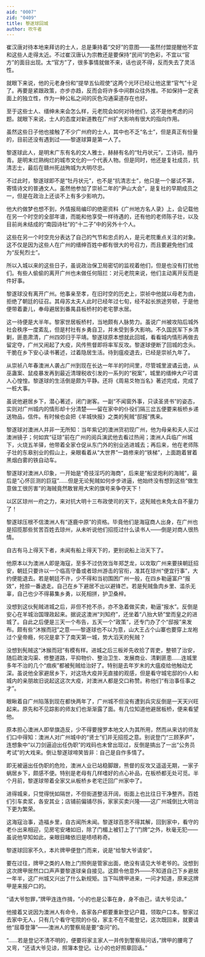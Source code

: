 ```yaml
---
aid: "0007"
zid: "0409"
title: 黎遂球回城
author: 吹牛者
---
```


崔汉唐对待本地来拜访的士人，总是秉持着“交好”的意图――虽然付盟提醒他不宜和这些人走得太近。不过崔汉唐认为宗教还是要保持“民间”的色彩，不宜以“官方”的面目出现。太“官方”了，很多事情就做不来，话也说不得，反而失去了灵活性。

就眼下来说，他的元老身份和“提举五仙观使”这两个光环已经让他这里“官气”十足了。再要是紧跟政策，亦步亦趋，反而会将许多中间群众往外推。不如保持一定表面上的独立性，作为一种公私之间的灰色沟通渠道存在也好。

至于这些士人、缙绅未来会怎么样，元老院会如何对待他们，这不是他考虑的问题。就眼下来说，士人的态度对新道教在广州扩大影响有很大的指向作用。

虽然这些日子他也接触了不少广州府的士人，其中也不乏“名士”，但是真正有份量的，目前还没有遇到过――黎遂球算是第一人了。

黎遂球此人，是明末广东有名的文人雅士，赫赫有名的“牡丹状元”，工诗词，擅丹青。是明末烂熟绚烂的城市文化的一个代表人物。但是同时，他还是复社成员，抗清志士，最后在赣州死战殉城为大明尽忠。

不过此时，黎遂球即不是“牡丹状元”，也不是“抗清志士”，他只是一个屡试不第，寄情诗文的普通文人。虽然他参加了崇祯二年的“尹山大会”，是复社的早期成员之一，但是在政治上还谈不上有多少影响力。

他大约做梦也想不到，外情报局编印的绝密资料《广州地方名人录》上，会记载他在另一个时空的全部年谱，而能和他享受一样待遇的，还有他的老师陈子壮，以及目前尚未结成的“南园诗社”的“十二子”中的另外十个人。

这些在另一个时空充分表达了自己的气节和忠贞的人，是元老院重点关注的对象。这不仅是因为这些人在广州的缙绅百姓中都有很大的号召力，而且要避免他们成为“反髡烈士”。

所以入城以来的这些日子，虽说政治保卫局密切的监视着他们，但是也没有打扰他们。有些人偷偷的离开广州也未做任何阻拦：对元老院来说，他们主动离开反而是件好事。

黎遂球没有离开广州。他事亲至孝，在旧时空的历史上，崇祯中他就以母老为由，拒绝了朝廷的征召。其母苏太夫人此时已经年过七旬，经不起长旅途劳顿，于是他便带着妻儿，奉母避居到番禺县板桥村的老宅蓼水居。

这一待便是大半年。黎家世居板桥村，当地颇有人脉势力。虽说广州被攻陷后城外社会秩序一度紊乱，但是村社有乡勇自卫，并未受到多大影响。不久国民军下乡清剿，匪患肃清，广州四郊归于平靖。黎遂球原本想就此回城，看看城内情形再做去留定夺，广州又闹起了大疫，风传熊督即将率军反攻。黎遂球便断了回城的念头。干脆在乡下安心读书著述，过着隐居生活。待到瘟疫退去，已经是崇祯九年了。

从崇祯八年春澳洲人袭占广州到现在长达一年半的时间里，尽管城里波谲云诡，从巫蛊案、鼠疫暴发再到最近清理税收引发的一系列的“税案”，城里的缙绅大户可谓人心惶惶。黎遂球的生活倒是颇为平静。还将《周易爻物当名》著述完成，完成了一桩大事。

虽说他避居乡下，潜心著述，闭门谢客。一副“不闻窗外事，只读圣贤书”的姿态，实则对广州城内的情形却十分清楚――留在家中的仆役们隔三岔五便要来板桥乡递送物品，信件。有时候也会把《羊城快报》之类的髡贼“邸报”携来。

黎遂球对澳洲人并非一无所知：当年紫记的澳洲货初现广州，他为母亲和夫人买过澳洲镜子；何如宾“征琼”前在广州的阅兵演武他去看过热闹；澳洲人兵临广州城下，火烧五羊驿，他带着全家仓促从东门外的别业逃进城去；再后来，他在老师陈子壮的东皋别业的假山上，亲眼看着从“大世界”一路修来的“铁梯”，上面跑着冒着黑烟白雾的铁自动车。

黎遂球对澳洲人印象，一开始是“奇技淫巧的海商”，后来是“船坚炮利的海贼”，最后是“心怀叵测的巨寇”……但是无论髡贼如何步步进逼，他始终没有想到这些“做生意做工很厉害”的海贼竟然敢冒用大宋的旗号来争夺天下！

以区区琼州一府之力，来对抗大明十三布政使司的天下，这髡贼也未免太自不量力了！

黎遂球压根不信澳洲人有“逐鹿中原”的资格。毕竟他们是海寇商人出身，在广州也是招揽那些贫苦百姓去琼州，从未听说他们招揽过什么读书人――倒是对商人很热情。

自古有马上得天下者，未闻有船上得天下的，更别说船上治天下了。

他原本以为澳洲人即是海寇，至多不过仿效当年郑芝龙，以攻取广州来要挟朝廷招安，朝廷只要许以一个临高守备或者琼州游击的官衔，准其在琼州“便宜行事”，大约便能退去。若是朝廷不许，少不得和当初围困广州一般，在四乡勒逼富户“报效”，抢掠一番退走。自己在乡下避居不出以避锋芒。若是髡贼鱼肉乡里、滥杀无辜，自己也少不得募集乡勇，以死相拼，护卫桑梓。

没想到这伙髡贼进城之后，非但不抢不杀，亦不急着做买卖，勒逼“报水”。反倒是安心在羊城治国理政起来。据说这澳洲“刘知府”，还坐着“八抬大轿”堂而皇之的进城了。自此之后便是三天一个布告，五天一个“政策”，还专门办了个“邸报”来发布。颇有些“沐猴而冠”之意――黎遂球也不以为意，山大王占个山寨也要穿上龙袍过个皇帝瘾，何况是拿下了南天第一城，势大滔天的髡贼？

没想到髡贼这“沐猴而冠”有模有样。进城之后三板斧先收拾了胥吏，整顿了治安，随后疏浚沟渠、修整道路，平抑物价、整治卫生、发展商业、清剿匪患……连城里多年不治的几个“痼疾”都被髡贼给治好了。特别是去年岁末的大瘟疫给他触动尤深。虽说他全家避居乡下，对这场大疫并无直接的观感，但是看守城宅邸的仆人和城内的亲朋故旧说起这这次大疫，对澳洲人都是交口称赞。称他们“有治事任事之才”。

眼瞅着自广州陷落到现在都快两年了，广州城不但没有遭到兵灾反倒是一天天兴旺起来。原先和不见踪影的师友们也渐渐露了面。有几位知道他避居板桥，便来看望他。

原本担心澳洲人即举旗造反，少不得要搜罗本地文人为其所用，然而从来访的师友们口中得知：澳洲人对广州城中的“贤士”们并无招揽之意。别说登门“三顾茅庐”，连想象中“以刀剑逼迫出任伪职”的戏码也未曾出现过，反倒是搞出了一出“公务员考试”的大戏来。倒让黎遂球啼笑皆非：自己是自作多情了。

即无被逼出任伪职的危险，澳洲人业已站稳脚跟，熊督的反攻又遥遥无期，一家子蜗居乡下，颇感不便。特别是老母有几样嗜好的点心补品，在板桥都无处可觅。半个月前，黎遂球带着全家又从板桥乡老宅迁回广州家中了。

进得城来，只觉得恍如隔世，不但街道整洁开阔，街面上也比往日干净整齐。百姓们引车卖浆，各安其业；店铺前偏铺尽拆，家家买卖兴隆――这广州城倒比大明治下更为繁荣。

这海寇治事，造福乡里，自古闻所未闻。黎遂球百思不得其解，回到家中，看守的老仆出来相迎，见房宅安堵如旧，除了门楣上被钉上了“门牌”之外，秋毫无犯――虽说他早知如此，亲眼目睹依旧是啧啧称奇。

黎遂球回家不久，本片牌甲便登门而来，说是“给黎大爷请安”。

要在过往，牌甲之类的人物上门照例是管家出面，绝没有请见大爷老爷的。没想到这次牌甲居然口口声声要黎遂球亲自接见。这颇令他意外――不知道自己下乡避居一年半，这广州城又兴出了什么新规矩。当下叫牌甲进来，一问才知道，原来这牌甲是来报户口的。

“请大爷恕罪，”牌甲连连作揖，“小的也是公事在身，身不由己，请大爷见谅。”

他接着又说因为澳洲人有命令，各家各户都要重新登记户籍，领取户口本。黎家过去家中无人，只有几个看守宅院的仆役，家主不在不能登记，这次既回来，就要请他“屈尊登簿”――澳洲人的警察局是要“查问”的。

“……若是登记不清不明的，便要将家主家人一并传到警察局问话，”牌甲的腰弯了又弯，“还请大爷见谅，照簿本登记。让小的也好照章回话。”
